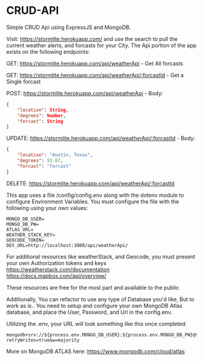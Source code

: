 # CRUD-API
Simple CRUD Api using ExpressJS and MongoDB.


Visit: https://stormlite.herokuapp.com/ and use the search to pull the current weather alerts, and forcasts for your City. 
The Api portion of the app exists on the following endpoints:

GET: https://stormlite.herokuapp.com/api/weatherApi - Get All forcasts

GET: https://stormlite.herokuapp.com/api/weatherApi/:forcastId - Get a Single forcast

POST: https://stormlite.herokuapp.com/api/weatherApi - Body:
```JSON
{
    "location": String,
    "degrees": Number,
    "forcast": String
}
```
UPDATE: https://stormlite.herokuapp.com/api/weatherApi/:forcastId - Body:
```JSON
{
    "location": "Austin, Texas",
    "degrees": 93.67,
    "forcast": "forcast"
} 
```
DELETE: https://stormlite.herokuapp.com/api/weatherApi/:forcastId 

This app uses a file /config/config.env along with the dotenv module to configure Environment Variables. 
You must configure the file with the following using your own values:
```env
MONGO_DB_USER=
MONGO_DB_PW=
ATLAS_URL=
WEATHER_STACK_KEY=
GEOCODE_TOKEN=
DEV_URL=http://localhost:3000/api/weatherApi/
```
For additional resources like weatherStack, and Geocode, you must present your own Authorization tokens and keys
https://weatherstack.com/documentation
https://docs.mapbox.com/api/overview/

These resources are free for the most part and available to the public


Additionally, You can refactor to use any type of Database you'd like, But to work as is.. You need to setup and configure your own MongoDB Atlas database, and place the User, Password, and Url in the config.env. 

Utilizing the .env, your URL will look something like this once completed: 
```
mongodb+srv://${process.env.MONGO_DB_USER}:${process.env.MONGO_DB_PW}@${process.env.ATLAS_URL}?retryWrites=true&w=majority
```
More on MongoDB ATLAS here: https://www.mongodb.com/cloud/atlas
